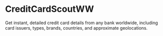# CreditCardScoutWW
 Get instant, detailed credit card details from any bank worldwide, including card issuers, types, brands, countries, and approximate geolocations.
